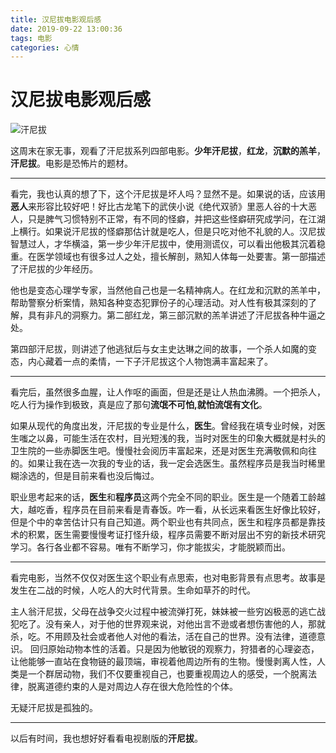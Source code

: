 ```yaml
---
title: 汉尼拔电影观后感
date: 2019-09-22 13:00:36
tags: 电影
categories: 心情
---
```


# 汉尼拔电影观后感

![汗尼拔](/images/xinqing_hanniba.jpg)

这周末在家无事，观看了汗尼拔系列四部电影。**少年汗尼拔**，**红龙**，**沉默的羔羊**，**汗尼拔**。电影是恐怖片的题材。

-------------------
看完，我也认真的想了下，这个汗尼拔是坏人吗？显然不是。如果说的话，应该用**恶人**来形容比较好吧！好比古龙笔下的武侠小说《绝代双骄》里恶人谷的十大恶人，只是脾气习惯特别不正常，有不同的怪癖，并把这些怪癖研究成学问，在江湖上横行。如果说汗尼拔的怪癖那估计就是吃人，但是只吃对他不礼貌的人。汉尼拔智慧过人，才华横溢，第一步少年汗尼拔中，使用测谎仪，可以看出他极其沉着稳重。在医学领域也有很多过人之处，擅长解剖，熟知人体每一处要害。第一部描述了汗尼拔的少年经历。

他也是变态心理学专家，当然他自己也是一名精神病人。在红龙和沉默的羔羊中，帮助警察分析案情，熟知各种变态犯罪份子的心理活动。对人性有极其深刻的了解，具有非凡的洞察力。第二部红龙，第三部沉默的羔羊讲述了汗尼拔各种牛逼之处。

第四部汗尼拔，则讲述了他逃狱后与女主史达琳之间的故事，一个杀人如魔的变态，内心藏着一点的柔情，一下子汗尼拔这个人物饱满丰富起来了。

<!-- more -->

-------------------

看完后，虽然很多血腥，让人作呕的画面，但是还是让人热血沸腾。一个把杀人，吃人行为操作到极致，真是应了那句**流氓不可怕,就怕流氓有文化**。

如果从现代的角度出发，汗尼拔的专业是什么，**医生**。曾经我在填专业时候，对医生嗤之以鼻，可能生活在农村，目光短浅的我，当时对医生的印象大概就是村头的卫生院的一些赤脚医生吧。慢慢社会阅历丰富起来，还是对医生充满敬佩和向往的。如果让我在选一次我的专业的话，我一定会选医生。虽然程序员是我当时稀里糊涂选的，但是目前来看也没后悔过。

职业思考起来的话，**医生**和**程序员**这两个完全不同的职业。医生是一个随着工龄越大，越吃香，程序员在目前来看是青春饭。咋一看，从长远来看医生好像比较好，但是个中的幸苦估计只有自己知道。两个职业也有共同点，医生和程序员都是靠技术的积累，医生需要慢慢考证打怪升级，程序员需要不断对层出不穷的新技术研究学习。各行各业都不容易。唯有不断学习，你才能拔尖，才能脱颖而出。

-------------------

看完电影，当然不仅仅对医生这个职业有点思索，也对电影背景有点思考。故事是发生在二战的时候，人吃人的大时代背景。生命如草芥的时代。

主人翁汗尼拔，父母在战争交火过程中被流弹打死，妹妹被一些穷凶极恶的逃亡战犯吃了。没有亲人，对于他的世界观来说，对他出言不逊或者想伤害他的人，那就杀，吃。不用顾及社会或者他人对他的看法，活在自己的世界。没有法律，道德意识。
回归原始动物本性的活着。只是因为他敏锐的观察力，狩猎者的心理姿态，让他能够一直站在食物链的最顶端，审视着他周边所有的生物。慢慢剥离人性，人类是一个群居动物，我们不仅要重视自己，也要重视周边人的感受，一个脱离法律，脱离道德约束的人是对周边人存在很大危险性的个体。

无疑汗尼拔是孤独的。

-------------------

以后有时间，我也想好好看看电视剧版的**汗尼拔**。

